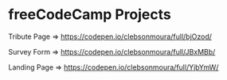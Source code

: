 # freeCodeCamp Projects

Tribute Page => https://codepen.io/clebsonmoura/full/bjOzod/

Survey Form => https://codepen.io/clebsonmoura/full/JBxMBb/

Landing Page => https://codepen.io/clebsonmoura/full/YjbYmW/ 


